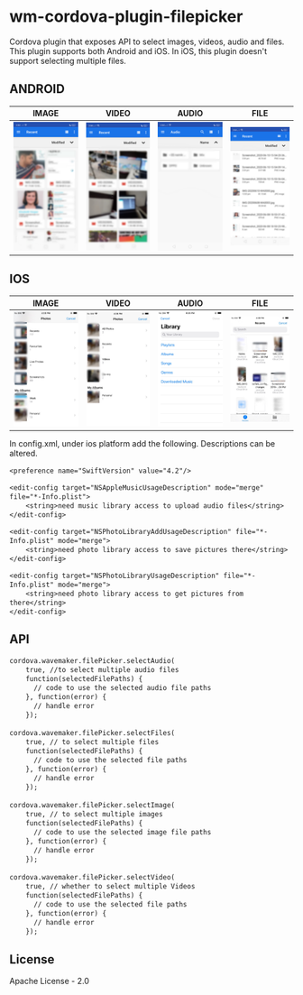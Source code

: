 
# wm-cordova-plugin-filepicker

Cordova plugin that exposes API to select images, videos, audio and files. This plugin supports both Android and iOS. In iOS, this plugin doesn't support selecting multiple files.

## ANDROID
IMAGE|VIDEO|AUDIO|FILE
-----|-----|-----|----
<img src="assets/android/image_sel_preview.png" width="200px">|<img src="assets/android/video_sel_preview.png" width="200px">|<img src="assets/android/audio_sel_preview.png" width="200px">|<img src="assets/android/file_sel_preview.png" width="200px">

## IOS
IMAGE|VIDEO|AUDIO|FILE
-----|-----|-----|----
<img src="assets/ios/image_sel_preview.jpg" width="200px">|<img src="assets/ios/video_sel_preview.jpg" width="200px">|<img src="assets/ios/audio_sel_preview.jpg" width="200px">|<img src="assets/ios/file_sel_preview.jpg" width="200px">

In config.xml, under ios platform add the following. Descriptions can be altered.
```
<preference name="SwiftVersion" value="4.2"/>
```
```
<edit-config target="NSAppleMusicUsageDescription" mode="merge" file="*-Info.plist">
	<string>need music library access to upload audio files</string>
</edit-config>
```
```
<edit-config target="NSPhotoLibraryAddUsageDescription" file="*-Info.plist" mode="merge">
    <string>need photo library access to save pictures there</string>
</edit-config>
```
```
<edit-config target="NSPhotoLibraryUsageDescription" file="*-Info.plist" mode="merge">
    <string>need photo library access to get pictures from there</string>
</edit-config>
```

## API

    cordova.wavemaker.filePicker.selectAudio(
	    true, //to select multiple audio files
	    function(selectedFilePaths) {
	      // code to use the selected audio file paths
	    }, function(error) {
	      // handle error
	    });
    
    cordova.wavemaker.filePicker.selectFiles(
	    true, // to select multiple files
	    function(selectedFilePaths) {
	      // code to use the selected file paths
	    }, function(error) {
	      // handle error
	    });

    cordova.wavemaker.filePicker.selectImage(
	    true, // to select multiple images
	    function(selectedFilePaths) {
	      // code to use the selected image file paths
	    }, function(error) {
	      // handle error
	    });
    
    cordova.wavemaker.filePicker.selectVideo(
	    true, // whether to select multiple Videos
	    function(selectedFilePaths) {
	      // code to use the selected file paths
	    }, function(error) {
	      // handle error
	    });

## License
Apache License - 2.0